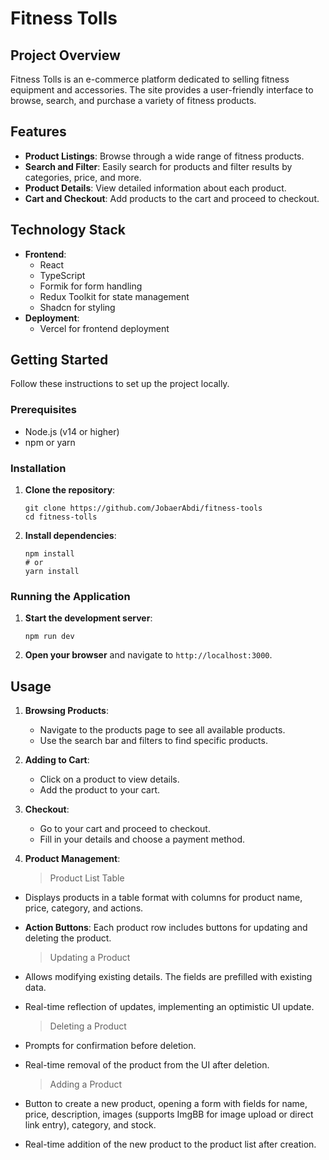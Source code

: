 <!-- ## Live URL: https://fitness-tools-mu.vercel.app/ -->

# Fitness Tolls

## Project Overview

Fitness Tolls is an e-commerce platform dedicated to selling fitness equipment and accessories. The site provides a user-friendly interface to browse, search, and purchase a variety of fitness products.

## Features

- **Product Listings**: Browse through a wide range of fitness products.
- **Search and Filter**: Easily search for products and filter results by categories, price, and more.
- **Product Details**: View detailed information about each product.
- **Cart and Checkout**: Add products to the cart and proceed to checkout.

## Technology Stack

- **Frontend**:
  - React
  - TypeScript
  - Formik for form handling
  - Redux Toolkit for state management
  - Shadcn for styling
- **Deployment**:
  - Vercel for frontend deployment

## Getting Started

Follow these instructions to set up the project locally.

### Prerequisites

- Node.js (v14 or higher)
- npm or yarn

### Installation

1. **Clone the repository**:

   ```
   git clone https://github.com/JobaerAbdi/fitness-tools
   cd fitness-tolls
   ```

2. **Install dependencies**:
   ```
   npm install
   # or
   yarn install
   ```

### Running the Application

1. **Start the development server**:

   ```
   npm run dev
   ```

2. **Open your browser** and navigate to `http://localhost:3000`.

## Usage

1. **Browsing Products**:

   - Navigate to the products page to see all available products.
   - Use the search bar and filters to find specific products.

2. **Adding to Cart**:

   - Click on a product to view details.
   - Add the product to your cart.

3. **Checkout**:

   - Go to your cart and proceed to checkout.
   - Fill in your details and choose a payment method.

4. **Product Management**:
   > Product List Table

- Displays products in a table format with columns for product name, price, category, and actions.
- **Action Buttons**: Each product row includes buttons for updating and deleting the product.

  > Updating a Product

- Allows modifying existing details. The fields are prefilled with existing data.
- Real-time reflection of updates, implementing an optimistic UI update.

  > Deleting a Product

- Prompts for confirmation before deletion.
- Real-time removal of the product from the UI after deletion.

  > Adding a Product

- Button to create a new product, opening a form with fields for name, price, description, images (supports ImgBB for image upload or direct link entry), category, and stock.
- Real-time addition of the new product to the product list after creation.

